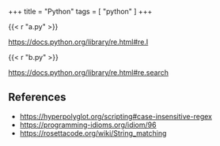 +++
title = "Python"
tags = [ "python" ]
+++

{{< r "a.py" >}}

<https://docs.python.org/library/re.html#re.I>

{{< r "b.py" >}}

<https://docs.python.org/library/re.html#re.search>

## References

- <https://hyperpolyglot.org/scripting#case-insensitive-regex>
- <https://programming-idioms.org/idiom/96>
- <https://rosettacode.org/wiki/String_matching>
